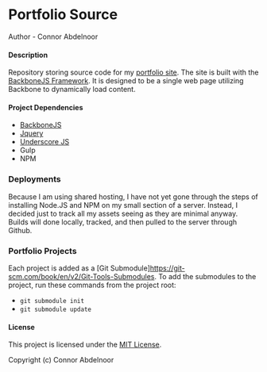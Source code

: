 # Portfolio Source

Author - Connor Abdelnoor

#### Description

Repository storing source code for my [portfolio site](http://www.connorabdelnoor.com). The site is built with the [BackboneJS Framework](http://backbonejs.org/). It is designed to be a single web page utilizing Backbone to dynamically load content.

#### Project Dependencies

* [BackboneJS](http://backbonejs.org/)
* [Jquery](https://jquery.com/)
* [Underscore JS](http://underscorejs.org/)
* Gulp
* NPM

### Deployments

Because I am using shared hosting, I have not yet gone through the steps of installing Node.JS and NPM on my small section of a server. Instead, I decided just to track all my assets seeing as they are minimal anyway. Builds will done locally, tracked, and then pulled to the server through Github.

### Portfolio Projects
Each project is added as a [Git Submodule]https://git-scm.com/book/en/v2/Git-Tools-Submodules.
To add the submodules to the project, run these commands from the project root:

* `git submodule init`
* `git submodule update`


#### License

This project is licensed under the [MIT License](https://gist.github.com/abdcon02/0a856bcb7bf738ebc1ee).

Copyright (c) Connor Abdelnoor
